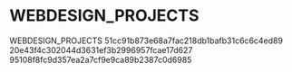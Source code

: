# WEBDESIGN_PROJECTS
WEBDESIGN_PROJECTS
51cc91b873e68a7fac218db1bafb31c6c6c4ed89
20e43f4c302044d3631ef3b2996957fcae17d627
95108f8fc9d357ea2a7cf9e9ca89b2387c0d6985

